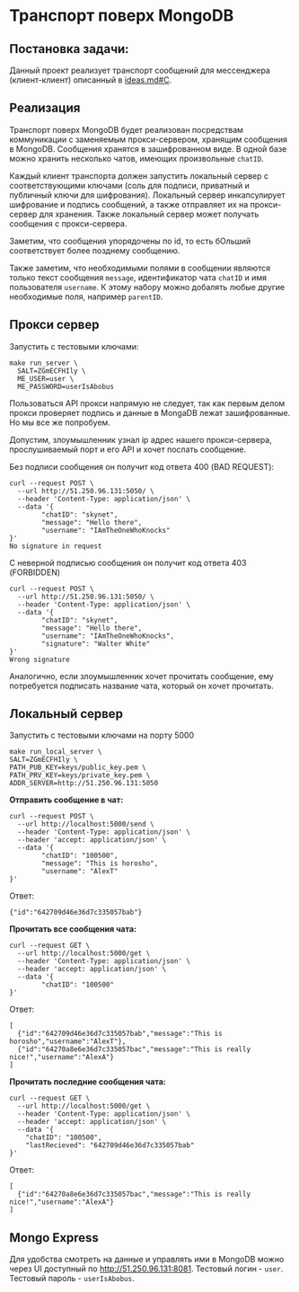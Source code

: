 # Транспорт поверх MongoDB

## Постановка задачи:
Данный проект реализует транспорт сообщений для мессенджера (клиент-клиент) описанный в [ideas.md#C](https://github.com/decentralized-hse/Cirriculum/blob/main/ideas.md#c-%D0%BA%D0%BB%D0%B0%D1%81%D1%82%D0%B5%D1%80-%D0%BC%D0%B5%D1%81%D1%81%D0%B5%D0%BD%D0%B4%D0%B6%D0%B5%D1%80%D1%8B-%D0%B8-%D1%87%D0%B0%D1%82%D1%8B).

## Реализация

Транспорт поверх MongoDB будет реализован посредствам коммуникации с заменяемым прокси-сервером, хранящим сообщения в MongoDB. Сообщения хранятся в зашифрованном виде. В одной базе можно хранить несколько чатов, имеющих произвольные ```chatID```.

Каждый клиент транспорта должен запустить локальный сервер с соответствующими ключами (соль для подписи, приватный и публичный ключи для шифрования). Локальный сервер инкапсулирует шифрование и подпись сообщений, а также отправляет их на прокси-сервер для хранения. Также локальный сервер может получать сообщения с прокси-сервера. 

Заметим, что сообщения упорядочены по id, то есть бОльший соответствует более позднему сообщению.

Также заметим, что необходимыми полями в сообщении являются только текст сообщения ```message```, идентификатор чата ```chatID``` и имя пользователя ```username```. К этому набору можно добалять любые другие необходимые поля, например ```parentID```.

## Прокси сервер

Запустить с тестовыми ключами:
```
make run_server \
  SALT=ZGmECFHIly \
  ME_USER=user \
  ME_PASSWORD=userIsAbobus
```

Пользоваться API прокси напрямую не следует, так как первым делом прокси проверяет подпись и данные в MongaDB лежат зашифрованные. Но мы все же попробуем.

Допустим, злоумышленник узнал ip адрес нашего прокси-сервера, прослушиваемый порт и его API и хочет послать сообщение. 

Без подписи сообщения он получит код ответа 400 (BAD REQUEST):
```
curl --request POST \                                                                                                                                       
  --url http://51.250.96.131:5050/ \
  --header 'Content-Type: application/json' \
  --data '{
        "chatID": "skynet",
        "message": "Hello there",
        "username": "IAmTheOneWhoKnocks"
}'
No signature in request
```

С неверной подписью сообщения он получит код ответа 403 (FORBIDDEN)
```
curl --request POST \
  --url http://51.250.96.131:5050/ \
  --header 'Content-Type: application/json' \
  --data '{
        "chatID": "skynet",
        "message": "Hello there",
        "username": "IAmTheOneWhoKnocks",
        "signature": "Walter White"
}'
Wrong signature
```

Аналогично, если злоумышленник хочет прочитать сообщение, ему потребуется подписать название чата, который он хочет прочитать. 

## Локальный сервер

Запустить с тестовыми ключами на порту 5000
```
make run_local_server \
SALT=ZGmECFHIly \
PATH_PUB_KEY=keys/public_key.pem \
PATH_PRV_KEY=keys/private_key.pem \
ADDR_SERVER=http://51.250.96.131:5050
```

**Отправить сообщение в чат:**
```
curl --request POST \
  --url http://localhost:5000/send \
  --header 'Content-Type: application/json' \
  --header 'accept: application/json' \
  --data '{
        "chatID": "100500",
        "message": "This is horosho",
        "username": "AlexT"
}'
```
Ответ:
```
{"id":"642709d46e36d7c335057bab"}
```

**Прочитать все сообщения чата:**
```
curl --request GET \
  --url http://localhost:5000/get \
  --header 'Content-Type: application/json' \
  --header 'accept: application/json' \
  --data '{
        "chatID": "100500"
}'
```
Ответ:
```
[
  {"id":"642709d46e36d7c335057bab","message":"This is horosho","username":"AlexT"},
  {"id":"64270a8e6e36d7c335057bac","message":"This is really nice!","username":"AlexA"}
]
```

**Прочитать последние сообщения чата:**
```
curl --request GET \
  --url http://localhost:5000/get \
  --header 'Content-Type: application/json' \
  --header 'accept: application/json' \
  --data '{
	"chatID": "100500",
	"lastRecieved": "642709d46e36d7c335057bab"
}'
```
Ответ:
```
[
  {"id":"64270a8e6e36d7c335057bac","message":"This is really nice!","username":"AlexA"}
]
```

## Mongo Express

Для удобства смотреть на данные и управлять ими в MongoDB можно через UI доступный по http://51.250.96.131:8081. Тестовый логин - ```user```. Тестовый пароль - ```userIsAbobus```.


